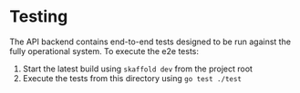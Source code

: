 # Testing

The API backend contains end-to-end tests designed to be run against the fully operational system.
To execute the e2e tests:

1. Start the latest build using `skaffold dev` from the project root
2. Execute the tests from this directory using `go test ./test`

